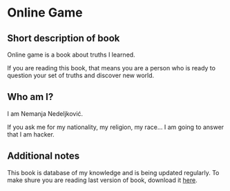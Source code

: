 # Online Game

## Short description of book

Online game is a book about truths I learned.  

If you are reading this book, that means you are a person who is ready to question your set of truths and discover new world. 

## Who am I?  

I am  Nemanja Nedeljković. 

If you ask me for my nationality, my religion, my race... I am going to answer that I am hacker. 

## Additional notes

This book is database of my knowledge and is being updated regularly. To make shure you are reading last version of book, download it [here](https://www.gitbook.com/book/nemanjan00/online-game/details). 

